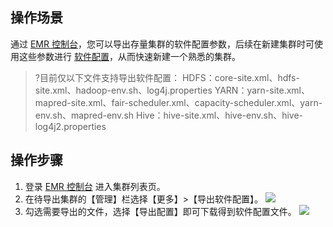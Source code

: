 ## 操作场景
通过 [EMR 控制台](https://console.cloud.tencent.com/emr)，您可以导出存量集群的软件配置参数，后续在新建集群时可使用这些参数进行 [软件配置](https://cloud.tencent.com/document/product/589/35655)，从而快速新建一个熟悉的集群。
>?目前仅以下文件支持导出软件配置：
HDFS：core-site.xml、hdfs-site.xml、hadoop-env.sh、log4j.properties
YARN：yarn-site.xml、mapred-site.xml、fair-scheduler.xml、capacity-scheduler.xml、yarn-env.sh、mapred-env.sh
Hive：hive-site.xml、hive-env.sh、hive-log4j2.properties


## 操作步骤
1. 登录 [EMR 控制台](https://console.cloud.tencent.com/emr) 进入集群列表页。
2. 在待导出集群的【管理】栏选择【更多】>【导出软件配置】。
![](https://main.qcloudimg.com/raw/6a1dc266358e8fc5d0b687e83558909f.png)
3. 勾选需要导出的文件，选择【导出配置】即可下载得到软件配置文件。
![](https://main.qcloudimg.com/raw/9015fdb44df688a53f552a7711abfe15.png)
